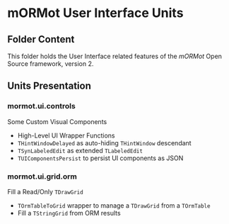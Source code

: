 # mORMot User Interface Units

## Folder Content

This folder holds the User Interface related features of the *mORMot* Open Source framework, version 2.


## Units Presentation

### mormot.ui.controls

Some Custom Visual Components
- High-Level UI Wrapper Functions
- `THintWindowDelayed` as auto-hiding `THintWindow` descendant
- `TSynLabeledEdit` as extended `TLabeledEdit`
- `TUIComponentsPersist` to persist UI components as JSON

### mormot.ui.grid.orm

Fill a Read/Only `TDrawGrid`
- `TOrmTableToGrid` wrapper to manage a `TDrawGrid` from a `TOrmTable`
- Fill a `TStringGrid` from ORM results
